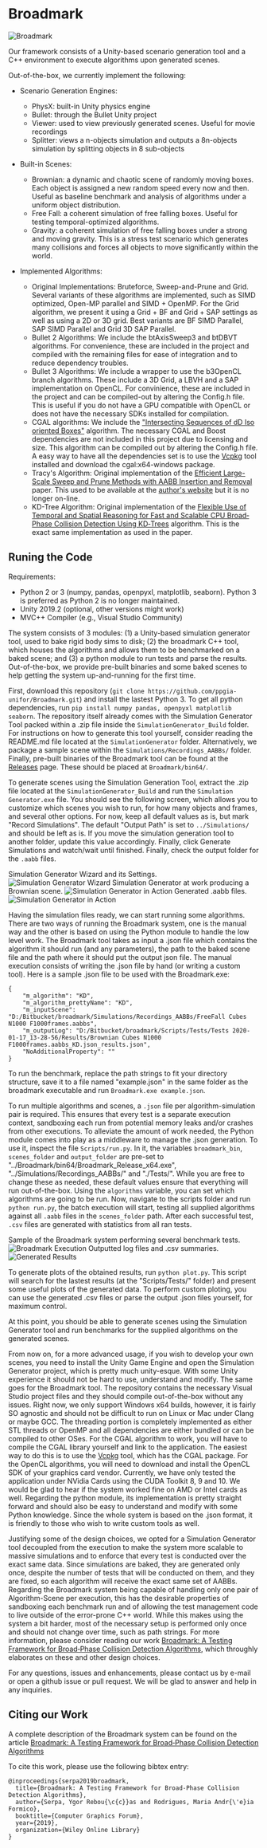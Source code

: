 # Broadmark

![Broadmark](/Images/main-logo.png)

Our framework consists of a Unity-based scenario generation tool and a C++ environment to execute algorithms upon generated scenes. 

Out-of-the-box, we currently implement the following:
- Scenario Generation Engines:
  - PhysX: built-in Unity physics engine
  - Bullet: through the Bullet Unity project
  - Viewer: used to view previously generated scenes. Useful for movie recordings
  - Splitter: views a n-objects simulation and outputs a 8n-objects simulation by splitting objects in 8 sub-objects

- Built-in Scenes:
  - Brownian: a dynamic and chaotic scene of randomly moving boxes. Each object is assigned a new random speed every now and then. Useful as baseline benchmark and analysis of algorithms under a uniform object distribution.
  - Free Fall: a coherent simulation of free falling boxes. Useful for testing temporal-optimized algorithms.
  - Gravity: a coherent simulation of free falling boxes under a strong and moving gravity. This is a stress test scenario which generates many collisions and forces all objects to move significantly within the world. 

- Implemented Algorithms:
  - Original Implementations: Bruteforce, Sweep-and-Prune and Grid. Several variants of these algorithms are implemented, such as SIMD optimized, Open-MP parallel and SIMD + OpenMP. For the Grid algorithm, we present it using a Grid + BF and Grid + SAP settings as well as using a 2D or 3D grid. Best variants are BF SIMD Parallel, SAP SIMD Parallel and Grid 3D SAP Parallel.
  - Bullet 2 Algorithms: We include the btAxisSweep3 and btDBVT algorithms. For convenience, these are included in the project and compiled with the remaining files for ease of integration and to reduce dependency troubles.
  - Bullet 3 Algorithms: We include a wrapper to use the b3OpenCL branch algorithms. These include a 3D Grid, a LBVH and a SAP implementation on OpenCL. For convinience, these are included in the project and can be compiled-out by altering the Config.h file. This is useful if you do not have a GPU compatible with OpenCL or does not have the necessary SDKs installed for compilation.
  - CGAL algorithms: We include the ["Intersecting Sequences of dD Iso oriented Boxes"](https://doc.cgal.org/latest/Box_intersection_d/index.html) algorithm. The necessary CGAL and Boost dependencies are not included in this project due to licensing and size. This algorithm can be compiled out by altering the Config.h file. A easy way to have all the dependencies set is to use the [Vcpkg](https://github.com/Microsoft/vcpkg) tool installed and download the cgal:x64-windows package.
  - Tracy's Algorithm: Original implementation of the [Efficient Large-Scale Sweep and Prune Methods with AABB Insertion and Removal](https://dl.acm.org/citation.cfm?id=1549865) paper. This used to be available at the [author's website](http://www.danieljosephtracy.com/) but it is no longer on-line.
  - KD-Tree Algorithm: Original implementation of the [Flexible Use of Temporal and Spatial Reasoning for Fast and Scalable CPU Broad‐Phase Collision Detection Using KD‐Trees](https://onlinelibrary.wiley.com/doi/full/10.1111/cgf.13529) algorithm. This is the exact same implementation as used in the paper.



## Runing the Code

Requirements:
- Python 2 or 3 (numpy, pandas, openpyxl, matplotlib, seaborn). Python 3 is preferred as Python 2 is no longer maintained. 
- Unity 2019.2 (optional, other versions might work)
- MVC++ Compiler (e.g., Visual Studio Community)

The system consists of 3 modules: (1) a Unity-based simulation generator tool, used to bake rigid body sims to disk; (2) the broadmark C++ tool, which houses the algorithms and allows them to be benchmarked on a baked scene; and (3) a python module to run tests and parse the results. Out-of-the-box, we provide pre-built binaries and some baked scenes to help getting the system up-and-running for the first time. 

First, download this repository (`git clone https://github.com/ppgia-unifor/Broadmark.git`) and install the lastest Python 3. To get all python dependencies, run `pip install numpy pandas, openpyxl matplotlib seaborn`. The repository itself already comes with the Simulation Generator Tool packed within a .zip file inside the `SimulationGenerator_Build` folder. For instructions on how to generate this tool yourself, consider reading the README.md file located at the `SimulationGenerator` folder. Alternatively, we package a sample scene within the `Simulations/Recordings_AABBs/` folder. Finally, pre-built binaries of the Broadmark tool can be found at the [Releases](https://github.com/ppgia-unifor/Broadmark/releases) page. These should be placed at `Broadmark/bin64/`. 

To generate scenes using the Simulation Generation Tool, extract the .zip file located at the `SimulationGenerator_Build` and run the `Simulation Generator.exe` file. You should see the following screen, which allows you to customize which scenes you wish to run, for how many objects and frames, and several other options. For now, keep all default values as is, but mark "Record Simulations". The default "Output Path" is set to `../Simulations/` and should be left as is. If you move the simulation generation tool to another folder, update this value accordingly. Finally, click Generate Simulations and watch/wait until finished. Finally, check the output folder for the `.aabb` files.

Simulation Generator Wizard and its Settings.
![Simulation Generator Wizard](/Images/simulation-generator-wizard.png)
Simulation Generator at work producing a Brownian scene.
![Simulation Generator in Action](/Images/simulation-generator-brownian.png)
Generated .aabb files.
![Simulation Generator in Action](/Images/simulation-generator-files.png)

Having the simulation files ready, we can start running some algorithms. There are two ways of running the Broadmark system, one is the manual way and the other is based on using the Python module to handle the low level work. The Broadmark tool takes as input a .json file which contains the algorithm it should run (and any parameters), the path to the baked scene file and the path where it should put the output json file. The manual execution consists of writing the .json file by hand (or writing a custom tool). Here is a sample .json file to be used with the Broadmark.exe:

```
{
    "m_algorithm": "KD",
    "m_algorithm_prettyName": "KD",
    "m_inputScene": "D:/Bitbucket/broadmark/Simulations/Recordings_AABBs/FreeFall Cubes N1000 F1000frames.aabbs",
    "m_outputLog": "D:/Bitbucket/broadmark/Scripts/Tests/Tests 2020-01-17_13-28-56/Results/Brownian Cubes N1000 F1000frames.aabbs_KD.json_results.json",
    "NoAdditionalProperty": ""
}
```

To run the benchmark, replace the path strings to fit your directory structure, save it to a file named "example.json" in the same folder as the broadmark executable and run `Broadmark.exe example.json`.

To run multiple algorithms and scenes, a `.json` file per algorithm-simulation pair is required. This ensures that every test is a separate execution context, sandboxing each run from potential memory leaks and/or crashes from other executions. To alleviate the amount of work needed, the Python module comes into play as a middleware to manage the .json generation. To use it, inspect the file `Scripts/run.py`. In it, the variables `broadmark_bin`, `scenes_folder` and `output_folder` are pre-set to "../Broadmark/bin64/Broadmark_Release_x64.exe", "../Simulations/Recordings_AABBs/" and "./Tests/". While you are free to change these as needed, these default values ensure that everything will run out-of-the-box. Using the `algorithms` variable, you can set which algorithms are going to be run. Now, navigate to the scripts folder and run `python run.py`, the batch execution will start, testing all supplied algorithms against all `.aabb` files in the `scenes_folder` path. After each successful test, `.csv` files are generated with statistics from all ran tests. 

Sample of the Broadmark system performing several benchmark tests.
![Broadmark Execution](/Images/broadmark-execution.png)
Outputted log files and .csv summaries.
![Generated Results](/Images/broadmark-logs.png)

To generate plots of the obtained results, run `python plot.py`. This script will search for the lastest results (at the "Scripts/Tests/" folder) and present some useful plots of the generated data. To perform custom ploting, you can use the generated .csv files or parse the output .json files yourself, for maximum control. 

At this point, you should be able to generate scenes using the Simulation Generator tool and run benchmarks for the supplied algorithms on the generated scenes. 

From now on, for a more advanced usage, if you wish to develop your own scenes, you need to install the Unity Game Engine and open the Simulation Generator project, which is pretty much unity-esque. With some Unity experience it should not be hard to use, understand and modify. The same goes for the Broadmark tool. The repository contains the necessary Visual Studio project files and they should compile out-of-the-box without any issues. Right now, we only support Windows x64 builds, however, it is fairly SO agnostic and should not be difficult to run on Linux or Mac under Clang or maybe GCC. The threading portion is completely implemented as either STL threads or OpenMP and all dependencies are either bundled or can be compiled to other OSes. For the CGAL algorithm to work, you will have to compile the CGAL library yourself and link to the application. The easiest way to do this is to use the [Vcpkg](https://github.com/Microsoft/vcpkg) tool, which has the CGAL package. For the OpenCL algorithms, you will need to download and install the OpenCL SDK of your graphics card vendor. Currently, we have only tested the application under NVidia Cards using the CUDA Toolkit 8, 9 and 10. We would be glad to hear if the system worked fine on AMD or Intel cards as well. Regarding the python module, its implementation is pretty straight forward and should also be easy to understand and modify with some Python knowledge. Since the whole system is based on the .json format, it is friendly to those who wish to write custom tools as well. 

Justifying some of the design choices, we opted for a Simulation Generator tool decoupled from the execution to make the system more scalable to massive simulations and to enforce that every test is conducted over the exact same data. Since simulations are baked, they are generated only once, despite the number of tests that will be conducted on them, and they are fixed, so each algorithm will receive the exact same set of AABBs. Regarding the Broadmark system being capable of handling only one pair of Algorithm-Scene per execution, this has the desirable properties of sandboxing each benchmark run and of allowing the test management code to live outside of the error-prone C++ world. While this makes using the system a bit harder, most of the necessary setup is performed only once and should not change over time, such as path strings. For more information, please consider reading our work [Broadmark: A Testing Framework for Broad‐Phase Collision Detection Algorithms](https://onlinelibrary.wiley.com/doi/abs/10.1111/cgf.13884), which throughly elaborates on these and other design choices. 

For any questions, issues and enhancements, please contact us by e-mail or open a github issue or pull request. We will be glad to answer and help in any inquiries. 


## Citing our Work

A complete description of the Broadmark system can be found on the article [Broadmark: A Testing Framework for Broad‐Phase Collision Detection Algorithms](https://onlinelibrary.wiley.com/doi/abs/10.1111/cgf.13884)

To cite this work, please use the following bibtex entry:

```
@inproceedings{serpa2019broadmark,
  title={Broadmark: A Testing Framework for Broad-Phase Collision Detection Algorithms},
  author={Serpa, Ygor Rebou{\c{c}}as and Rodrigues, Maria Andr{\'e}ia Formico},
  booktitle={Computer Graphics Forum},
  year={2019},
  organization={Wiley Online Library}
}
```


